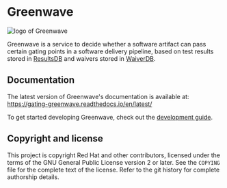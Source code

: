 # Greenwave

![logo of Greenwave](https://pagure.io/greenwave/raw/master/f/logo.png)

Greenwave is a service to decide whether a software artifact can pass certain 
gating points in a software delivery pipeline, based on test results stored in 
[ResultsDB](https://pagure.io/taskotron/resultsdb) and waivers stored in 
[WaiverDB](https://pagure.io/waiverdb).

## Documentation

The latest version of Greenwave's documentation is available at:
https://gating-greenwave.readthedocs.io/en/latest/

To get started developing Greenwave, check out the
[development guide](https://gating-greenwave.readthedocs.io/en/latest/dev-guide.html).

## Copyright and license

This project is copyright Red Hat and other contributors, licensed under the
terms of the GNU General Public License version 2 or later. See the `COPYING`
file for the complete text of the license. Refer to the git history for
complete authorship details.
